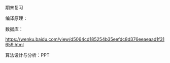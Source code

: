 期末复习



编译原理：



数据库：

https://wenku.baidu.com/view/d5064cd185254b35eefdc8d376eeaeaad1f31659.html



算法设计与分析：PPT

